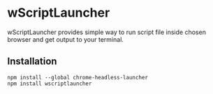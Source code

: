 # wScriptLauncher

wScriptLauncher provides simple way to run script file inside chosen browser and get output to your terminal.

## Installation
```terminal
npm install --global chrome-headless-launcher
npm install wscriptlauncher
```
